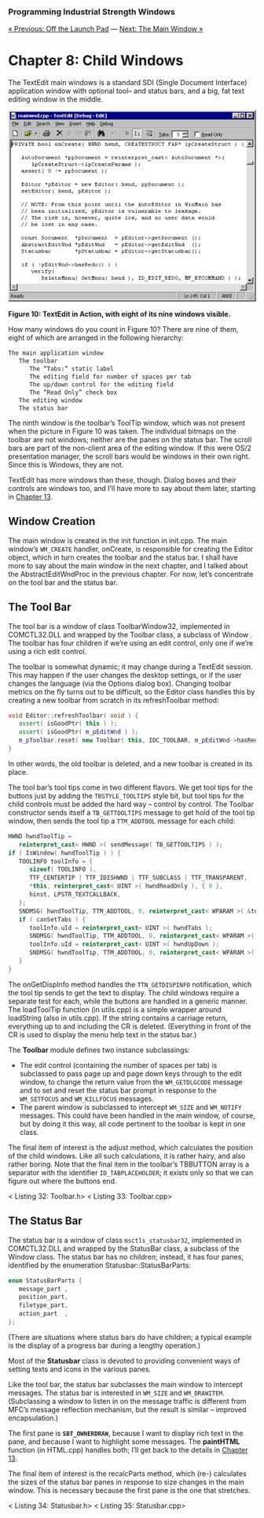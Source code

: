 ﻿### Programming Industrial Strength Windows

[« Previous: Off the Launch Pad](Chapter-7-Off-the-Launch-Pad.md) — [Next: The Main Window »](Chapter-9-The-Main-Window.md)

# Chapter 8: Child Windows

The TextEdit main windows is a standard SDI (Single Document Interface) application window with optional tool– and status bars, and a big, fat text editing window in the middle.

![TextEdit](Chapter-8-Child-Windows-Figure10.bmp)

**Figure 10: TextEdit in Action, with eight of its nine windows visible.**

How many windows do you count in Figure 10? There are nine of them, eight of which are arranged in the following hierarchy:

```
The main application window
   The toolbar
      The “Tabs:” static label
      The editing field for number of spaces per tab
      The up/down control for the editing field
      The “Read Only” check box
   The editing window
   The status bar
```

The ninth window is the toolbar’s ToolTip window, which was not present when the picture in Figure 10 was taken. The individual bitmaps on the toolbar are not windows; neither are the panes on the status bar. The scroll bars are part of the non-client area of the editing window. If this were OS/2 presentation manager, the scroll bars would be windows in their own right. Since this is Windows, they are not.

TextEdit has more windows than these, though. Dialog boxes and their controls are windows too, and I’ll have more to say about them later, starting in [Chapter 13](Chapter-13-About-Dialogs.md).

## Window Creation

The main window is created in the init function in init.cpp. The main window’s `WM_CREATE` handler, onCreate, is responsible for creating the Editor object, which in turn creates the toolbar and the status bar. I shall have more to say about the main window in the next chapter, and I talked about the AbstractEditWndProc in the previous chapter. For now, let’s concentrate on the tool bar and the status bar.

## The Tool Bar

The tool bar is a window of class ToolbarWindow32, implemented in COMCTL32.DLL and wrapped by the Toolbar class, a subclass of Window . The toolbar has four children if we’re using an edit control, only one if we’re using a rich edit control.

The toolbar is somewhat dynamic; it may change during a TextEdit session. This may happen if the user changes the desktop settings, or if the user changes the language (via the Options dialog box). Changing toolbar metrics on the fly turns out to be difficult, so the Editor class handles this by creating a new toolbar from scratch in its refreshToolbar method:

```C++
void Editor::refreshToolbar( void ) {
   assert( isGoodPtr( this ) );
   assert( isGoodPtr( m_pEditWnd ) );
   m_pToolbar.reset( new Toolbar( this, IDC_TOOLBAR, m_pEditWnd->hasRedo(), m_pEditWnd->canSetTabs() ) );
}
```

In other words, the old toolbar is deleted, and a new toolbar is created in its place.

The tool bar’s tool tips come in two different flavors. We get tool tips for the buttons just by adding the `TBSTYLE_TOOLTIPS` style bit, but tool tips for the child controls must be added the hard way – control by control. The Toolbar constructor sends itself a `TB_GETTOOLTIPS` message to get hold of the tool tip window, then sends the tool tip a `TTM_ADDTOOL` message for each child:

```C++
HWND hwndToolTip =
   reinterpret_cast< HWND >( sendMessage( TB_GETTOOLTIPS ) );
if ( IsWindow( hwndToolTip ) ) {
   TOOLINFO toolInfo = {
      sizeof( TOOLINFO ),
      TTF_CENTERTIP | TTF_IDISHWND | TTF_SUBCLASS | TTF_TRANSPARENT,
      *this, reinterpret_cast< UINT >( hwndReadOnly ), { 0 },
      hinst, LPSTR_TEXTCALLBACK,
   };
   SNDMSG( hwndToolTip, TTM_ADDTOOL, 0, reinterpret_cast< WPARAM >( &toolInfo ) );
   if ( canSetTabs ) {
      toolInfo.uId = reinterpret_cast< UINT >( hwndTabs );
      SNDMSG( hwndToolTip, TTM_ADDTOOL, 0, reinterpret_cast< WPARAM >( &toolInfo ) );
      toolInfo.uId = reinterpret_cast< UINT >( hwndUpDown );
      SNDMSG( hwndToolTip, TTM_ADDTOOL, 0, reinterpret_cast< WPARAM >( &toolInfo ) );
   }
}
```

The onGetDispInfo method handles the `TTN_GETDISPINFO` notification, which the tool tip sends to get the text to display. The child windows require a separate test for each, while the buttons are handled in a generic manner. The loadToolTip function (in utils.cpp) is a simple wrapper around loadString (also in utils.cpp). If the string contains a carriage return, everything up to and including the CR is deleted. (Everything in front of the CR is used to display the menu help text in the status bar.)

The **Toolbar** module defines two instance subclassings:

* The edit control (containing the number of spaces per tab) is subclassed to pass page up and page down keys through to the edit window, to change the return value from the `WM_GETDLGCODE` message and to set and reset the status bar prompt in response to the `WM_SETFOCUS` and `WM_KILLFOCUS` messages.
* The parent window is subclassed to intercept `WM_SIZE` and `WM_NOTIFY` messages. This could have been handled in the main window, of course, but by doing it this way, all code pertinent to the toolbar is kept in one class.

The final item of interest is the adjust method, which calculates the position of the child windows. Like all such calculations, it is rather hairy, and also rather boring. Note that the final item in the toolbar’s TBBUTTON array is a separator with the identifier `ID_TABPLACEHOLDER`; it exists only so that we can figure out where the buttons end.

< Listing 32: Toolbar.h>
< Listing 33: Toolbar.cpp>

## The Status Bar

The status bar is a window of class `msctls_statusbar32`, implemented in COMCTL32.DLL and wrapped by the StatusBar class, a subclass of the Window class. The status bar has no children; instead, it has four panes, identified by the enumeration Statusbar::StatusBarParts:

```C++
enum StatusBarParts {
   message_part ,
   position_part,
   filetype_part,
   action_part  ,
};
```

(There are situations where status bars do have children; a typical example is the display of a progress bar during a lengthy operation.)

Most of the **Statusbar** class is devoted to providing convenient ways of setting texts and icons in the various panes.

Like the tool bar, the status bar subclasses the main window to intercept messages. The status bar is interested in `WM_SIZE` and `WM_DRAWITEM`. (Subclassing a window to listen in on the message traffic is different from MFC’s message reflection mechanism, but the result is similar – improved encapsulation.)

The first pane is **`SBT_OWNERDRAW`**, because I want to display rich text in the pane, and because I want to highlight some messages. The **paintHTML** function (in HTML.cpp) handles both; I’ll get back to the details in [Chapter 13](Chapter-13-About-Dialogs.md).

The final item of interest is the recalcParts method, which (re-) calculates the sizes of the status bar panes in response to size changes in the main window. This is necessary because the first pane is the one that stretches.

< Listing 34: Statusbar.h>
< Listing 35: Statusbar.cpp>
